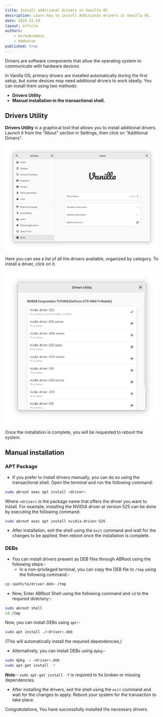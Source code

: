 ```yaml
---
title: Install additional drivers in Vanilla OS
description: Learn how to install Additional drivers in Vanilla OS.
date: 2022-12-10
layout: article
authors: 
    - mirkobrombin
    - kbdharun
published: true
---
```

Drivers are software components that allow the operating system to communicate with hardware devices.

In Vanilla OS, primary drivers are installed automatically during the first setup, but some devices may need additional drivers to work ideally. You can install them using two methods:

- **Drivers Utility**
- **Manual installation in the transactional shell.**

## Drivers Utility

**Drivers Utility** is a graphical tool that allows you to install additional drivers. Launch it from the "About" section in Settings, then click on "Additional Drivers".

![Settings](/assets/uploads/Miscellaneous/gnome-settings.webp)

Here you can see a list of all the drivers available, organized by category. To install a driver, click on it.

![Drivers Utility](/assets/uploads/Miscellaneous/drivers-utility.webp)

Once the installation is complete, you will be requested to reboot the system.

## Manual installation

### APT Package

- If you prefer to install drivers manually, you can do so using the transactional shell. Open the terminal and run the following command:

```bash
sudo abroot exec apt install <driver>
```

Where `<driver>` is the package name that offers the driver you want to
install. For example, installing the NVIDIA driver at version 525 can be done by executing the following command:

```bash
sudo abroot exec apt install nvidia-driver-525
```

- After installation, exit the shell using the `exit` command and wait for the changes to be applied, then reboot once the installation is complete.

### DEBs

- You can install drivers present as DEB files through ABRoot using the following steps:-
  - In a non-privileged terminal, you can copy the DEB file to `/tmp` using the following command:-

```bash
cp <path/to/driver.deb> /tmp
```

- Now, Enter ABRoot Shell using the following command and `cd` to the required directory:-

```bash
sudo abroot shell
cd /tmp
```

Now, you can install DEBs using `apt`:-

```bash
sudo apt install ./<driver>.deb
```

(This will automatically install the required dependencies,)

- Alternatively, you can install DEBs using `dpkg`:-

```bash
sudo dpkg -i <driver>.deb
sudo apt-get install -f
```

**_Note_**:- `sudo apt-get install -f` is required to fix broken or missing dependencies.

- After installing the drivers, exit the shell using the `exit` command and wait for the changes to apply. Reboot your system for the transaction to take place.

Congratulations, You have successfully installed the necessary drivers.
